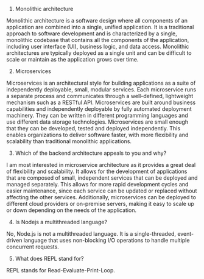 1. Monolithic architecture

 Monolithic architecture is a software design where all components of an application are combined into a single, unified application. It is a traditional approach to software development and is characterized by a single, monolithic codebase that contains all the components of the application, including user interface (UI), business logic, and data access. Monolithic architectures are typically deployed as a single unit and can be difficult to scale or maintain as the application grows over time.


2. Microservices

 Microservices is an architectural style for building applications as a suite of independently deployable, small, modular services. Each microservice runs a separate process and communicates through a well-defined, lightweight mechanism such as a RESTful API. Microservices are built around business capabilities and independently deployable by fully automated deployment machinery. They can be written in different programming languages and use different data storage technologies. Microservices are small enough that they can be developed, tested and deployed independently. This enables organizations to deliver software faster, with more flexibility and scalability than traditional monolithic applications.


3. Which of the backend architecture appeals to you and why?

 I am most interested in microservice architecture as it provides a great deal of flexibility and scalability. It allows for the development of applications that are composed of small, independent services that can be deployed and managed separately. This allows for more rapid development cycles and easier maintenance, since each service can be updated or replaced without affecting the other services. Additionally, microservices can be deployed to different cloud providers or on-premise servers, making it easy to scale up or down depending on the needs of the application.
 
4. Is Nodejs a multithreaded language?

 No, Node.js is not a multithreaded language. It is a single-threaded, event-driven language that uses non-blocking I/O operations to handle multiple concurrent requests.

5.  What does REPL stand for?

 REPL stands for Read-Evaluate-Print-Loop.
